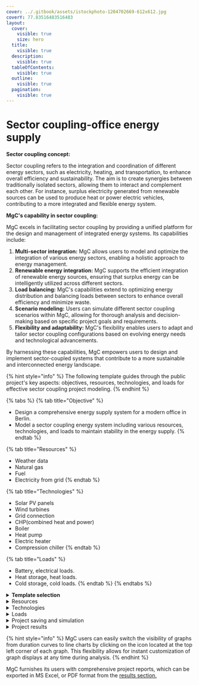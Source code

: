 ```yaml
---
cover: ../.gitbook/assets/istockphoto-1204702669-612x612.jpg
coverY: 77.83516483516483
layout:
  cover:
    visible: true
    size: hero
  title:
    visible: true
  description:
    visible: true
  tableOfContents:
    visible: true
  outline:
    visible: true
  pagination:
    visible: true
---
```


# Sector coupling-office energy supply

**Sector coupling concept:**

Sector coupling refers to the integration and coordination of different energy sectors, such as electricity, heating, and transportation, to enhance overall efficiency and sustainability. The aim is to create synergies between traditionally isolated sectors, allowing them to interact and complement each other. For instance, surplus electricity generated from renewable sources can be used to produce heat or power electric vehicles, contributing to a more integrated and flexible energy system.

**MgC's capability in sector coupling:**

MgC excels in facilitating sector coupling by providing a unified platform for the design and management of integrated energy systems. Its capabilities include:

1. **Multi-sector integration:** MgC allows users to model and optimize the integration of various energy sectors, enabling a holistic approach to energy management.
2. **Renewable energy integration:** MgC supports the efficient integration of renewable energy sources, ensuring that surplus energy can be intelligently utilized across different sectors.
3. **Load balancing:** MgC's capabilities extend to optimizing energy distribution and balancing loads between sectors to enhance overall efficiency and minimize waste.
4. **Scenario modeling:** Users can simulate different sector coupling scenarios within MgC, allowing for thorough analysis and decision-making based on specific project goals and requirements.
5. **Flexibility and adaptability:** MgC's flexibility enables users to adapt and tailor sector coupling configurations based on evolving energy needs and technological advancements.

By harnessing these capabilities, MgC empowers users to design and implement sector-coupled systems that contribute to a more sustainable and interconnected energy landscape.

{% hint style="info" %}
The following template guides through the public project's key aspects: objectives, resources, technologies, and loads for effective sector coupling project modeling.
{% endhint %}

{% tabs %}
{% tab title="Objective" %}
* Design a comprehensive energy supply system for a modern office in Berlin.
* Model a sector coupling energy system including various resources, technologies, and loads to maintain stability in the energy supply.
{% endtab %}

{% tab title="Resources" %}
* Weather data
* Natural gas
* Fuel
* Electricity from grid
{% endtab %}

{% tab title="Technologies" %}
* Solar PV panels
* Wind turbines
* Grid connection
* CHP(combined heat and power)
* Boiler
* Heat pump
* Electric heater
* Compression chiller
{% endtab %}

{% tab title="Loads" %}
* Battery, electrical loads.
* Heat storage, heat loads.
* Cold storage, cold loads.
{% endtab %}
{% endtabs %}

<details>

<summary><strong>Template selection</strong></summary>

**Step 1:** To start a new project in MgC, simply click on the "New Project" option available in the software interface.

<img src="../.gitbook/assets/Screenshot 2024-02-04 at 4.13.26 PM (1).png" alt="" data-size="original">

**Step 2:** Choose the project location, allowing MgC to access energy sources like weather data for wind, solar, and other parameters.

<img src="../.gitbook/assets/Screenshot 2024-02-04 at 4.02.31 PM (1).png" alt="" data-size="original">

**Step 3:** To activate the sector coupling feature in MgC, select the sector coupling-office model in MgC, which includes pre-modeled resources, loads, and technologies. This option saves users time by already having elements built into the network.

<img src="../.gitbook/assets/Screenshot 2024-02-04 at 4.02.37 PM.png" alt="" data-size="original">

**Step 4:** In the second step of project specifications, users can configure the initial settings of system components like resources, loads, and technologies to tailor the sector coupling to specific requirements. This customization ensures that the microgrid system is optimized to meet the unique needs and goals of the project.

<img src="../.gitbook/assets/Screenshot 2024-02-18 at 2.13.11 PM.png" alt="" data-size="original">

<img src="../.gitbook/assets/Screenshot 2024-02-18 at 2.13.16 PM.png" alt="" data-size="original">

**Step 5:** Now, determine the project goal by adjusting the slide bar towards saving CO<sub>2</sub> emissions for a more eco-friendly project, which may result in higher CAPEX/OPEX, or vice versa. The project goal of achieving a 75% reduction in emissions has been selected here.

<img src="../.gitbook/assets/Screenshot 2024-02-04 at 4.03.01 PM (1).png" alt="" data-size="original">

**Step 6:** Finally, click on the "Submit" button after providing the project name and details.

<img src="../.gitbook/assets/Screenshot 2024-02-04 at 4.03.27 PM (2).png" alt="" data-size="original">

**Step 7:** After initializing the project, the user can view the performance indicators, and here the project details such as fixed CAPEX, OPEX, interest, and inflation rates can be changed by the user.

<img src="../.gitbook/assets/Screenshot 2024-02-04 at 4.52.01 PM.png" alt="" data-size="original">

**Step 8:** The default hub at the selected location will be created automatically, and the user can add additional hubs by following the steps outlined in [hub creation and setup](../user-interface-ui-navigation/project-setup-and-simulation/hub-creation-and-setup.md).

<img src="../.gitbook/assets/Screenshot 2024-02-04 at 4.54.15 PM.png" alt="" data-size="original">

MgC provides flexibility and time-saving benefits to the user by offering templates with required technologies and loads. Users can easily modify attributes of selected elements and add new elements or loads as needed.&#x20;

</details>

<details>

<summary>Resources</summary>

In MgC's sector coupling feature, data from resources such as weather data, natural gas, oil, and grid electricity are utilized to maintain stability. If excess energy is produced in the hub, it can be exported, allowing users to benefit from feed-in tariffs.

<img src="../.gitbook/assets/Screenshot 2024-02-04 at 4.55.29 PM (1).png" alt="" data-size="original">

The features of the MgC can be explored more by clicking on the respective feature under the ribbon advanced.

<img src="../.gitbook/assets/Screenshot 2024-02-11 at 5.03.40 PM.png" alt="" data-size="original">

#### Weather data

The weather data is gathered automatically from the selected location by the use of the MgC. The weather profile such as global horizontal radiation for solar energy, dry bulb temperature, and wind speed can be seen as shown in the below screenshot.

<img src="../.gitbook/assets/Screenshot 2024-02-11 at 5.42.14 PM.png" alt="" data-size="original">

Statistical details for the weather data can be seen in the resource ribbon under the advanced feature in the MgC.

<img src="../.gitbook/assets/Screenshot 2024-02-11 at 5.21.31 PM (1).png" alt="" data-size="original">

#### Consumer electricity

MgC users can adjust the details and composition of costs, energy, and power parameters for consumer electricity by double-clicking on the respective parameters at any time, offering flexibility.

<img src="../.gitbook/assets/Screenshot 2024-02-11 at 5.03.55 PM.png" alt="" data-size="original">

#### Natural gas

Different from conventional methods, MgC users can effortlessly adjust natural gas' technical, tariff, details, compositions, and environmental parameters by simply double-clicking on the respective parameters.

<img src="../.gitbook/assets/Screenshot 2024-02-11 at 5.04.04 PM.png" alt="" data-size="original">

#### Diesel

In MgC, users can easily adjust diesel's technical specs, tariffs, details, compositions, and environmental parameters with a simple double-click.

<img src="../.gitbook/assets/Screenshot 2024-02-11 at 5.04.13 PM.png" alt="" data-size="original">

#### Feed-in tariff

Innovatively, users can adjust feed-in tariff parameters like details and compositions with a simple double-click on the respective parameters whenever needed.

<img src="../.gitbook/assets/Screenshot 2024-02-11 at 5.04.20 PM.png" alt="" data-size="original">

</details>

<details>

<summary>Technologies</summary>

Under the sector coupling template, resource capacities for PV panels, wind turbines, CHP, heating rods, boilers, heat pumps, and chillers in the electricity, heating, and cooling domains are automatically generated. Users simply need to select the appropriate data, such as capacity, asset lifetime, investment, operational costs, and technical, economic, and environmental parameters by double-clicking on the respective parameter.

Users can edit the basic parameters of technologies, like capacity and lifetime, as well as financial figures such as feed-in tariff, investment, and operational costs, by double-clicking on the specific parameter. By editing these basic parameters, users can tailor the characteristics of technologies to suit their project requirements. Adjusting parameters such as capacity, lifetime, feed-in tariff, investment, and operational costs enables users to fine-tune the project design, optimize financial planning, and align with specific project goals efficiently.

<img src="../.gitbook/assets/Screenshot 2024-02-11 at 7.00.52 PM.png" alt="" data-size="original">

The additional specifications such as technical, economic, and environmental parameters can be edited according to the data available or required and can be seen as shown below.

<img src="../.gitbook/assets/Screenshot 2024-02-11 at 7.08.13 PM (1).png" alt="" data-size="original">

</details>

<details>

<summary>Loads</summary>

In the sector coupling template, all loads except for EV vehicles and charging stations are initially unselected but can be chosen by the user at any point before simulating the project. Users can set electrical, cooling, and heating peak values in kW for loads by selecting the relevant element and double-clicking on the parameter as demonstrated below.&#x20;

MgC efficiently handles changes in load data within the sector coupling model by providing intuitive interfaces for updating parameters and employing sophisticated algorithms for dynamic resource allocation. This ensures optimal operation and resilience of the microgrid, making MgC indispensable for effective sector coupling modeling.

#### Timestep:&#x20;

The timestep determines how often the weather data updates and plots the kW values on the diagram over time. If the timestep is smaller, we get more frequent updates and a finer view of power changes. With a larger timestep, updates are less frequent, giving a broader view.

The electricity demand profile for the timestep vs power can be visualized in the timestep vs power as shown in the below screenshot.

<img src="../.gitbook/assets/Screenshot 2024-02-11 at 5.58.44 PM.png" alt="" data-size="original">

Statistical details and values distribution for electricity demand can be seen in the resource ribbon under the drop-down feature in the MgC. This applies to all loads such as batteries, building, cold, and heat storage, within the electricity, heating, and cooling domains.

<img src="../.gitbook/assets/Screenshot 2024-02-11 at 6.06.10 PM.png" alt="" data-size="original">

</details>

<details>

<summary>Project saving and simulation</summary>

**Project saving:** Saving a project in MgC is essential for preserving work progress. By clicking "Save," users securely store project data, ensuring easy retrieval and management.

<img src="../.gitbook/assets/Screenshot 2024-02-04 at 5.01.28 PM (1).png" alt="" data-size="original">

**Project simulation:** In MgC, the project simulation is initiated by selecting the "Simulate" option, enabling users to analyze and evaluate the performance of their microgrid design. This process provides valuable insights into system behavior and assists in making informed decisions for optimal operation and efficiency.

<img src="../.gitbook/assets/Screenshot 2024-02-04 at 5.01.39 PM (1).png" alt="" data-size="original">

</details>

<details>

<summary>Project results</summary>

After simulation, MgC provides users with the results section, allowing for flexible exploration of various simulation outcomes. This feature offers detailed data analysis, empowering users to optimize energy management strategies effectively.

**Summary**

The project summary, accessible on the results section's summary page, provides a comprehensive overview of key project metrics such as installed capacities, CO<sub>2</sub> emissions, operation time, and asset costs. This allows users to quickly understand and assess the project's performance and financial implications.

**Initialized capacities:** According to the project specifications, the hot water tank capacity is the highest, while the wind turbine capacity is the lowest among the installed capacities.

**CO<sub>2</sub> emissions:** As per the project specification, rooftop PV significantly reduces emissions, while cold storage minimally reduces emissions. Heat pumps, heating rods, and hot water tanks contribute to moderate emissions reduction.

**Operation time:** The power grid connection and heat pump operation time is higher compared to the wind turbine, PV, chiller, and loads such as hot water tank, cold storage, and heating rod, which have lower operation times.

**Asset costs:** Rooftop PV incurs high CAPEX and OPEX costs, placing it at the top in terms of economic parameters. Heat pumps, chiller, and wind turbines have medium economic parameters, while cold storage and heating rod asset costs are comparatively lower than other elements in the project.

<img src="../.gitbook/assets/Screenshot 2024-02-11 at 7.41.04 PM.png" alt="" data-size="original">

**Energy mix**

In this section, users can analyze the distribution of energy production and demands within the microgrid, gaining insights into the balance between sources and demands. This helps in optimizing resource allocation and enhancing the sustainability of the microgrid system.

**Electricity generation:** Consumer electricity comprises 84% of the energy mix, indicating its substantial role in meeting demand, while rooftop PV contributes 16%, highlighting its growing importance in renewable energy integration.&#x20;

**Heat generation:** The heat pump generates approximately 99.6% of the heat, with the remaining heat generated by the heating rod.&#x20;

**Cold generation:** The chiller provides 100% of the cooling energy required to meet cooling demand.&#x20;

**Electricity demand:** Approximately 79% of the electricity demand is met by loads or buildings, with the wind turbine supplying the remaining 21% for its operation. This breakdown highlights the significant contribution of loads to electricity demand and the wind turbine's role in renewable energy generation.&#x20;

**Heat demand:** The hot water demand represents the highest at 77%, followed by space heating demand at 20%, with the hot water tank accounting for the least demand at 3%. This distribution underscores the importance of hot water supply within the microgrid.&#x20;

**Cold demand:** Building space cooling accounts for 99.4% of the total cooling demand, with the remaining allocated to cold storage. This breakdown highlights the primary role of building space cooling within the microgrid's cooling system.&#x20;

<img src="../.gitbook/assets/Screenshot 2024-02-11 at 7.41.17 PM.png" alt="" data-size="original">

MgC offers users clear and intuitive visualizations of energy generation, demand, and system performance, aiding in informed decision-making. With MgC's real-time monitoring capabilities, users can track system performance and make timely adjustments for optimal efficiency. Its scenario analysis tools enable users to explore different configurations and strategies, ensuring cost-effective and sustainable solutions for microgrid management.

**Optimal operation graphs**

The parameters of the domains are displayed on the left (kW) and right (kWh) axes, with a set point ranging from -50 to +50 kW for each domain.

**Electricity domain**

The graph illustrates high electricity demand input into the sector coupling system during the winter season, decreasing in the summer months. Despite these fluctuations, the output from consumer electricity, wind turbines, and rooftop PV consistently meets this demand, ensuring system stability and preventing blackouts.&#x20;

This highlights MgC's significance in effectively managing energy supply and demand dynamics, optimizing resource utilization, and maintaining grid reliability throughout changing seasons and demand patterns.

<img src="../.gitbook/assets/Screenshot 2024-02-11 at 7.44.11 PM.png" alt="" data-size="original">

**Heating domain**

The graph below depicts the heating domain, with parameters represented. During the winter season, the hot water tank and space heating demand peak, while the output from the heat pump, space heating, and heating rod sufficiently meets this demand, contributing to grid stabilization.&#x20;

MgC's significance lies in its ability to accurately model and optimize the microgrid's heating system, ensuring reliable supply and demand balancing. By simulating various scenarios and optimizing system parameters, MgC empowers users to improve energy efficiency, reduce costs, and enhance overall system performance.

<img src="../.gitbook/assets/Screenshot 2024-02-11 at 7.44.18 PM.png" alt="" data-size="original">

**Cooling domain**

The graph below illustrates the cooling domain of the microgrid. Cooling demand peaks between May and September, coinciding with warmer temperatures, while the chiller output consistently meets this demand. The State of Charge (SOC) of the cold storage fluctuates between 0 and 20 kWh, indicating variations in stored cold energy over time. This fluctuation in SOC can be attributed to factors such as variations in cooling demand, chiller efficiency, and renewable energy availability.&#x20;

MgC's significance lies in its ability to accurately model and optimize the microgrid's cooling system, allowing users to efficiently manage energy resources, ensure reliable cooling supply, and optimize system performance.

<img src="../.gitbook/assets/Screenshot 2024-02-11 at 7.44.25 PM.png" alt="" data-size="original">

MgC simplifies energy project planning, providing clear financial insights and resource optimization. With its user-friendly tools, informed decisions are made, promoting cost-effectiveness and sustainability. MgC leads the way in efficient energy management, shaping a greener and more resilient future.

</details>

{% hint style="info" %}
MgC users can easily switch the visibility of graphs from duration curves to line charts by clicking on the icon located at the top left corner of each graph. This flexibility allows for instant customization of graph displays at any time during analysis.
{% endhint %}

MgC furnishes its users with comprehensive project reports, which can be exported in MS Excel, or PDF format from the [results section.](../data-analysis-and-visualization/save-and-exporting-the-project.md)

